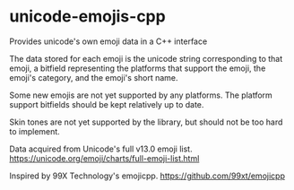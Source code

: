 # unicode-emojis-cpp
Provides unicode's own emoji data in a C++ interface

The data stored for each emoji is the unicode string corresponding to that emoji, a bitfield representing the platforms that support the emoji, the emoji's category, and the emoji's short name.

Some new emojis are not yet supported by any platforms. The platform support bitfields should be kept relatively up to date.

Skin tones are not yet supported by the library, but should not be too hard to implement.

Data acquired from Unicode's full v13.0 emoji list.
https://unicode.org/emoji/charts/full-emoji-list.html

Inspired by 99X Technology's emojicpp.
https://github.com/99xt/emojicpp

